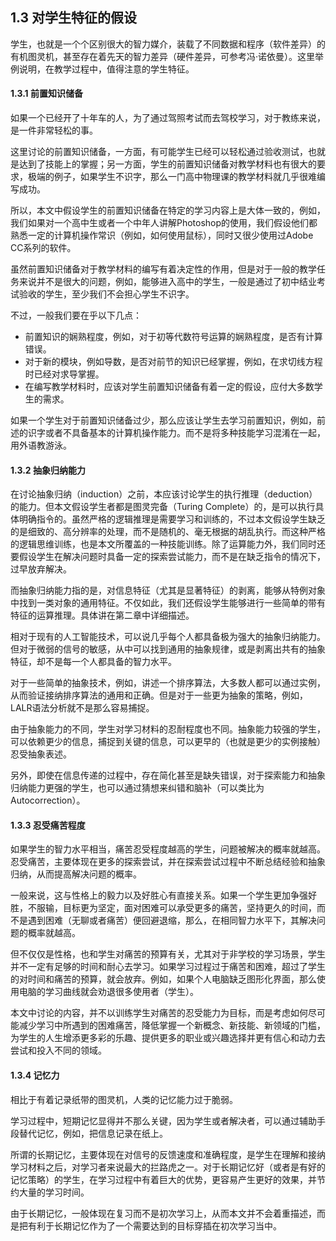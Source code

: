 ## 1.3 对学生特征的假设

学生，也就是一个个区别很大的智力媒介，装载了不同数据和程序（软件差异）的有机图灵机，甚至存在着先天的智力差异（硬件差异，可参考冯·诺依曼）。这里举例说明，在教学过程中，值得注意的学生特征。

#### 1.3.1 前置知识储备

如果一个已经开了十年车的人，为了通过驾照考试而去驾校学习，对于教练来说，是一件非常轻松的事。

这里讨论的前置知识储备，一方面，有可能学生已经可以轻松通过验收测试，也就是达到了技能上的掌握；另一方面，学生的前置知识储备对教学材料也有很大的要求，极端的例子，如果学生不识字，那么一门高中物理课的教学材料就几乎很难编写成功。

所以，本文中假设学生的前置知识储备在特定的学习内容上是大体一致的，例如，我们如果对一个高中生或者一个中年人讲解Photoshop的使用，我们假设他们都熟悉一定的计算机操作常识（例如，如何使用鼠标），同时又很少使用过Adobe CC系列的软件。

虽然前置知识储备对于教学材料的编写有着决定性的作用，但是对于一般的教学任务来说并不是很大的问题，例如，能够进入高中的学生，一般是通过了初中结业考试验收的学生，至少我们不会担心学生不识字。

不过，一般我们要在乎以下几点：

- 前置知识的娴熟程度，例如，对于初等代数符号运算的娴熟程度，是否有计算错误。
- 对于新的模块，例如导数，是否对前节的知识已经掌握，例如，在求切线方程时已经对求导掌握。
- 在编写教学材料时，应该对学生前置知识储备有着一定的假设，应付大多数学生的需求。

如果一个学生对于前置知识储备过少，那么应该让学生去学习前置知识，例如，前述的识字或者不具备基本的计算机操作能力。而不是将多种技能学习混淆在一起，用外语教游泳。

#### 1.3.2 抽象归纳能力

在讨论抽象归纳（induction）之前，本应该讨论学生的执行推理（deduction）的能力。但本文假设学生者都是图灵完备（Turing Complete）的，是可以执行具体明确指令的。虽然严格的逻辑推理是需要学习和训练的，不过本文假设学生缺乏的是细致的、高分辨率的处理，而不是随机的、毫无根据的胡乱执行。而这种严格的逻辑思维训练，也是本文所覆盖的一种技能训练。除了运算能力外，我们同时还要假设学生在解决问题时具备一定的探索尝试能力，而不是在缺乏指令的情况下，过早放弃解决。

而抽象归纳能力指的是，对信息特征（尤其是显著特征）的剥离，能够从特例对象中找到一类对象的通用特征。不仅如此，我们还假设学生能够进行一些简单的带有特征的运算推理。具体讲在第二章中详细描述。

相对于现有的人工智能技术，可以说几乎每个人都具备极为强大的抽象归纳能力。但对于微弱的信号的敏感，从中可以找到通用的抽象规律，或是剥离出共有的抽象特征，却不是每一个人都具备的智力水平。

对于一些简单的抽象技术，例如，讲述一个排序算法，大多数人都可以通过实例，从而验证接纳排序算法的通用和正确。但是对于一些更为抽象的策略，例如，LALR语法分析就不是那么容易捕捉。

由于抽象能力的不同，学生对学习材料的忍耐程度也不同。抽象能力较强的学生，可以依赖更少的信息，捕捉到关键的信息，可以更早的（也就是更少的实例接触）忍受抽象表述。

另外，即使在信息传递的过程中，存在简化甚至是缺失错误，对于探索能力和抽象归纳能力更强的学生，也可以通过猜想来纠错和脑补（可以类比为 Autocorrection）。

#### 1.3.3 忍受痛苦程度

如果学生的智力水平相当，痛苦忍受程度越高的学生，问题被解决的概率就越高。忍受痛苦，主要体现在更多的探索尝试，并在探索尝试过程中不断总结经验和抽象归纳，从而提高解决问题的概率。

一般来说，这与性格上的毅力以及好胜心有直接关系。如果一个学生更加争强好胜，不服输，目标更为坚定，面对困难可以承受更多的痛苦，坚持更久的时间，而不是遇到困难（无聊或者痛苦）便回避退缩，那么，在相同智力水平下，其解决问题的概率就越高。

但不仅仅是性格，也和学生对痛苦的预算有关，尤其对于非学校的学习场景，学生并不一定有足够的时间和耐心去学习。如果学习过程过于痛苦和困难，超过了学生的对时间和痛苦的预算，就会放弃。例如，如果个人电脑缺乏图形化界面，那么使用电脑的学习曲线就会劝退很多使用者（学生）。

本文中讨论的内容，并不以训练学生对痛苦的忍受能力为目标，而是考虑如何尽可能减少学习中所遇到的困难痛苦，降低掌握一个新概念、新技能、新领域的门槛，为学生的人生增添更多彩的乐趣、提供更多的职业或兴趣选择并更有信心和动力去尝试和投入不同的领域。

#### 1.3.4 记忆力

相比于有着记录纸带的图灵机，人类的记忆能力过于脆弱。

学习过程中，短期记忆显得并不那么关键，因为学生或者解决者，可以通过辅助手段替代记忆，例如，把信息记录在纸上。

所谓的长期记忆，主要体现在对信号的反馈速度和准确程度，是学生在理解和接纳学习材料之后，对学习者来说最大的拦路虎之一。对于长期记忆好（或者是有好的记忆策略）的学生，在学习过程中有着巨大的优势，更容易产生更好的效果，并节约大量的学习时间。

由于长期记忆，一般体现在复习而不是初次学习上，从而本文并不会着重描述，而是把有利于长期记忆作为了一个需要达到的目标穿插在初次学习当中。